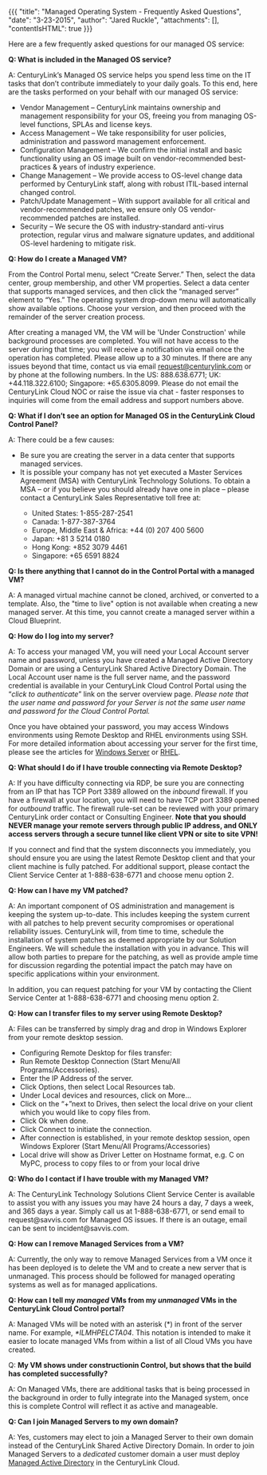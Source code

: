 {{{
  "title": "Managed Operating System - Frequently Asked Questions",
  "date": "3-23-2015",
  "author": "Jared Ruckle",
  "attachments": [],
  "contentIsHTML": true
}}}

<p>Here are a few frequently asked questions for our managed OS service:</p>
<p><strong>Q: What is included in the Managed OS service? </strong>
</p>
<p>A: CenturyLink’s Managed OS service helps you spend less time on the IT tasks that don’t contribute immediately to your daily goals. To this end, here are the tasks performed on your behalf with our managed
  OS service:</p>
<ul>
  <li>Vendor Management – CenturyLink maintains ownership and management responsibility for your OS, freeing you from managing OS-level functions, SPLAs and license keys.</li>
  <li>Access Management – We take responsibility for user policies, administration and password management enforcement.</li>
  <li>Configuration Management – We confirm the initial install and basic functionality using an OS image built on vendor-recommended best-practices &amp; years of industry experience.</li>
  <li>Change Management – We provide access to OS-level change data performed by CenturyLink staff, along with robust ITIL-based internal changed control.</li>
  <li>Patch/Update Management – With support available for all critical and vendor-recommended patches, we ensure only OS vendor-recommended patches are installed.</li>
  <li>Security – We secure the OS with industry-standard anti-virus protection, regular virus and malware signature updates, and additional OS-level hardening to mitigate risk.</li>
</ul>
<p><strong>Q: How do I create a Managed VM?</strong>
</p>
<p> From the Control Portal menu, select “Create Server.”  Then, select the data center, group membership, and other VM properties.  Select a data center that supports managed services, and then click the “managed server” element to “Yes.” The operating system drop-down menu will automatically show available options. Choose your version, and then proceed with the remainder of the server creation process.</p>
<p>
After creating a managed VM, the VM will be 'Under Construction' while background processes are completed. You will not have access to the server during that time; you will receive a notification via email once the operation has completed. Please allow up to a 30 minutes. If there are any issues beyond that time, contact us via email <a href="mailto:request@centurylink.com">request@centurylink.com</a> or by phone at the following numbers. In the US: 888.638.6771; UK: +44.118.322.6100; Singapore: +65.6305.8099. Please do not email the CenturyLink Cloud NOC or raise the issue via chat - faster responses to inquiries will come from the email address and support numbers above.</p>
<p><strong>Q: What if I don’t see an option for Managed OS in the CenturyLink Cloud Control Panel?</strong>
</p>
<p>A: There could be a few causes:</p>
<ul>
  <li>Be sure you are creating the server in a data center that supports managed services.</li>
  <li>It is possible your company has not yet executed a Master Services Agreement (MSA) with CenturyLink Technology Solutions. To obtain a MSA – or if you believe you should already have one in place – please contact a CenturyLink Sales Representative
    toll free at:</li>
  <ul>
    <li>United States: 1-855-287-2541</li>
    <li>Canada: 1-877-387-3764</li>
    <li>Europe, Middle East &amp; Africa: +44 (0) 207 400 5600</li>
    <li>Japan: +81 3 5214 0180</li>
    <li>Hong Kong: +852 3079 4461</li>
    <li>Singapore: +65 6591 8824</li>
  </ul>
</ul>

<p><strong>Q: Is there anything that I cannot do in the Control Portal with a managed VM?</strong></p>
<p>A: A managed virtual machine cannot be cloned, archived, or converted to a template. Also, the "time to live" option is not available when creating a new managed server. At this time, you cannot create a managed server within a Cloud Blueprint.</p>

<p><strong>Q: How do I log into my server?</strong>
</p>
<p>A: To access your managed VM, you will need your Local Account server name and password, unless you have created a Managed Active Directory Domain or are using a CenturyLink Shared Active Directory Domain.
  The Local Account user name is the full server name, and the password credential is available in your CenturyLink Cloud Control Portal using the “<em>click to authenticate</em>” link on the server overview page. <em>Please note that the user name and password for your Server is not the same user name and password for the Cloud Control Portal.</em></p>
<p>Once you have obtained your password, you may access Windows environments using Remote Desktop and RHEL environments using SSH. For more detailed information about accessing your server for the first time, please see the articles for <a href="https://t3n.zendesk.com/entries/45603110-Managed-Windows-Server-Connecting-to-Your-Server-with-Remote-Desktop">Windows Server</a>  or <a href="https://t3n.zendesk.com/entries/45602910-Managed-Red-Hat-Connecting-to-Your-Server-with-SSH">RHEL</a>.<strong></strong>
</p>
<p><strong>Q: What should I do if I have trouble connecting via Remote Desktop?</strong>
</p>
<p>A: If you have difficulty connecting via RDP, be sure you are connecting from an IP that has TCP Port 3389 allowed on the <em>inbound</em> firewall. If you have a firewall at your location, you will need
  to have TCP port 3389 opened for <em>outbound</em> traffic. The firewall rule-set can be reviewed with your primary CenturyLink order contact or Consulting Engineer. <strong>Note that you should NEVER manage your remote servers through public IP address, and ONLY access servers through a secure tunnel like client VPN or site to site VPN!</strong>
</p>
<p>If you connect and find that the system disconnects you immediately, you should ensure you are using the latest Remote Desktop client and that your client machine is fully patched. For additional support, please contact the Client Service Center
  at 1-888-638-6771 and choose menu option 2.</p>
<p><strong>Q: How can I have my VM patched?</strong>
</p>
<p>A: An important component of OS administration and management is keeping the system up-to-date. This includes keeping the system current with all patches to help prevent security compromises or operational reliability
  issues. CenturyLink will, from time to time, schedule the installation of system patches as deemed appropriate by our Solution Engineers. We will schedule the installation with you in advance. This will allow both parties to prepare for the patching,
  as well as provide ample time for discussion regarding the potential impact the patch may have on specific applications within your environment.</p>
<p>In addition, you can request patching for your VM by contacting the Client Service Center at 1-888-638-6771 and choosing menu option 2.</p>
<p><strong>Q: How can I transfer files to my server using Remote Desktop?</strong>
</p>
<p>A: Files can be transferred by simply drag and drop in Windows Explorer from your remote desktop session.</p>
<ul>
  <li>Configuring Remote Desktop for files transfer:</li>
  <li>Run Remote Desktop Connection (Start Menu/All Programs/Accessories).</li>
  <li>Enter the IP Address of the server.</li>
  <li>Click Options, then select Local Resources tab.</li>
  <li>Under Local devices and resources, click on More…</li>
  <li>Click on the “+”next to Drives, then select the local drive on your client which you would like to copy files from.</li>
  <li>Click Ok when done.</li>
  <li>Click Connect to initiate the connection.</li>
  <li>After connection is established, in your remote desktop session, open Windows Explorer (Start Menu/All Programs/Accessories)</li>
  <li>Local drive will show as Driver Letter on Hostname format, e.g. C on MyPC, process to copy files to or from your local drive</li>
</ul>
<p><strong>Q: Who do I contact if I have trouble with my Managed VM?</strong>
</p>
<p>A: The CenturyLink Technology Solutions Client Service Center is available to assist you with any issues you may have 24 hours a day, 7 days a week, and 365 days a year. Simply call us at 1-888-638-6771, or send email to request@savvis.com for Managed OS issues. If there is an outage, email can be sent to incident@savvis.com.</p>
<p><strong>Q: How can I remove Managed Services from a VM?</strong>
</p>
<p>A: Currently, the only way to remove Managed Services from a VM once it has been deployed is to delete the VM and to create a new server that is unmanaged. This process should be followed for managed operating systems as well as for managed applications.</p>
<p><strong>Q: How can I tell my <em>managed</em> VMs from my <em>unmanaged</em> VMs in the CenturyLink Cloud Control portal?</strong>
</p>
<p>A: Managed VMs will be noted with an asterisk (*) in front of the server name. For example, <em>*ILMHPELCTA04</em>. This notation is intended to make it easier to locate managed VMs from within
  a list of all Cloud VMs you have created.</p>
<p>Q:    <strong>My VM shows under constructionin Control, but shows that the build has completed successfully?</strong>
</p>
<p>A:    On Managed VMs, there are additional tasks that is being processed in the background in order to fully integrate into the Managed system, once this is complete Control will reflect it as active and manageable. </p>

<p><strong>Q: Can I join Managed Servers to my own domain?</strong>
</p>
<p>A: Yes, customers may elect to join a Managed Server to their own domain instead of the CenturyLink Shared Active Directory Domain.  In order to join Managed Servers to a <em>dedicated</em> customer domain a user must deploy <a href="http://www.centurylinkcloud.com/knowledge-base/managed-services/getting-started-with-managed-active-directory">Managed Active Directory</a> in the CenturyLink Cloud.</p>
